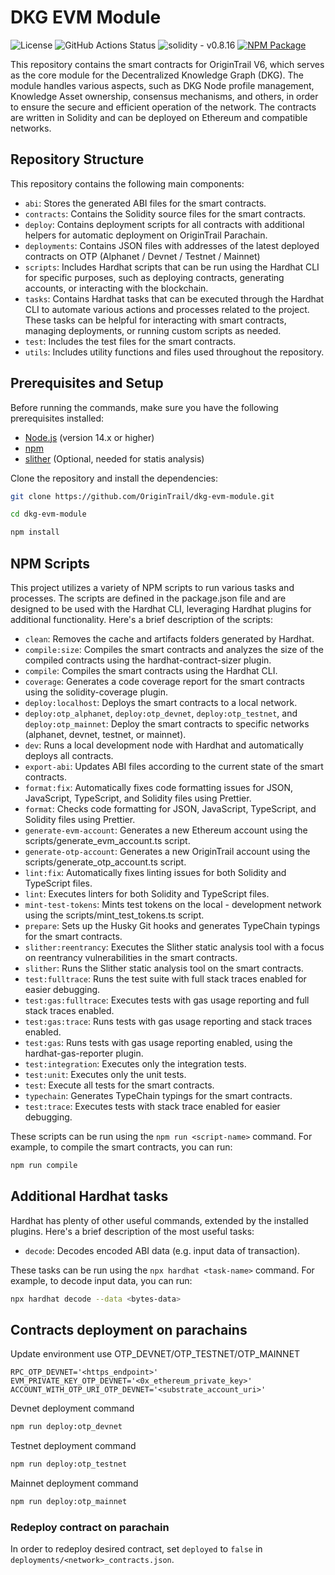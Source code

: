 # DKG EVM Module

![License](https://img.shields.io/github/license/OriginTrail/dkg-evm-module)
![GitHub Actions Status](https://img.shields.io/github/actions/workflow/status/OriginTrail/dkg-evm-module/checks.yml)
![solidity - v0.8.16](https://img.shields.io/badge/solidity-v0.8.16-07a7930e?logo=solidity)
[![NPM Package](https://img.shields.io/npm/v/dkg-evm-module)](https://www.npmjs.com/package/dkg-evm-module)

This repository contains the smart contracts for OriginTrail V6, which serves as the core module for the Decentralized Knowledge Graph (DKG). The module handles various aspects, such as DKG Node profile management, Knowledge Asset ownership, consensus mechanisms, and others, in order to ensure the secure and efficient operation of the network. The contracts are written in Solidity and can be deployed on Ethereum and compatible networks.

## Repository Structure

This repository contains the following main components:

- `abi`: Stores the generated ABI files for the smart contracts.
- `contracts`: Contains the Solidity source files for the smart contracts.
- `deploy`: Contains deployment scripts for all contracts with additional helpers for automatic deployment on OriginTrail Parachain.
- `deployments`: Contains JSON files with addresses of the latest deployed contracts on OTP (Alphanet / Devnet / Testnet / Mainnet)
- `scripts`: Includes Hardhat scripts that can be run using the Hardhat CLI for specific purposes, such as deploying contracts, generating accounts, or interacting with the blockchain.
- `tasks`: Contains Hardhat tasks that can be executed through the Hardhat CLI to automate various actions and processes related to the project. These tasks can be helpful for interacting with smart contracts, managing deployments, or running custom scripts as needed.
- `test`: Includes the test files for the smart contracts.
- `utils`: Includes utility functions and files used throughout the repository.

## Prerequisites and Setup

Before running the commands, make sure you have the following prerequisites installed:

- [Node.js](https://nodejs.org/) (version 14.x or higher)
- [npm](https://www.npmjs.com/)
- [slither](https://github.com/crytic/slither) (Optional, needed for statis analysis)

Clone the repository and install the dependencies:

```sh
git clone https://github.com/OriginTrail/dkg-evm-module.git

cd dkg-evm-module

npm install
```

## NPM Scripts
This project utilizes a variety of NPM scripts to run various tasks and processes. The scripts are defined in the package.json file and are designed to be used with the Hardhat CLI, leveraging Hardhat plugins for additional functionality. Here's a brief description of the scripts:

- `clean`: Removes the cache and artifacts folders generated by Hardhat.
- `compile:size`: Compiles the smart contracts and analyzes the size of the compiled contracts using the hardhat-contract-sizer plugin.
- `compile`: Compiles the smart contracts using the Hardhat CLI.
- `coverage`: Generates a code coverage report for the smart contracts using the solidity-coverage plugin.
- `deploy:localhost`: Deploys the smart contracts to a local network.
- `deploy:otp_alphanet`, `deploy:otp_devnet`, `deploy:otp_testnet`, and `deploy:otp_mainnet`: Deploy the smart contracts to specific networks (alphanet, devnet, testnet, or mainnet).
- `dev`: Runs a local development node with Hardhat and automatically deploys all contracts.
- `export-abi`: Updates ABI files according to the current state of the smart contracts.
- `format:fix`: Automatically fixes code formatting issues for JSON, JavaScript, TypeScript, and Solidity files using Prettier.
- `format`: Checks code formatting for JSON, JavaScript, TypeScript, and Solidity files using Prettier.
- `generate-evm-account`: Generates a new Ethereum account using the scripts/generate_evm_account.ts script.
- `generate-otp-account`: Generates a new OriginTrail account using the scripts/generate_otp_account.ts script.
- `lint:fix`: Automatically fixes linting issues for both Solidity and TypeScript files.
- `lint`: Executes linters for both Solidity and TypeScript files.
- `mint-test-tokens`: Mints test tokens on the local - development network using the scripts/mint_test_tokens.ts script.
- `prepare`: Sets up the Husky Git hooks and generates TypeChain typings for the smart contracts.
- `slither:reentrancy`: Executes the Slither static analysis tool with a focus on reentrancy vulnerabilities in the smart contracts.
- `slither`: Runs the Slither static analysis tool on the smart contracts.
- `test:fulltrace`: Runs the test suite with full stack traces enabled for easier debugging.
- `test:gas:fulltrace`: Executes tests with gas usage reporting and full stack traces enabled.
- `test:gas:trace`: Runs tests with gas usage reporting and stack traces enabled.
- `test:gas`: Runs tests with gas usage reporting enabled, using the hardhat-gas-reporter plugin.
- `test:integration`: Executes only the integration tests.
- `test:unit`: Executes only the unit tests.
- `test`: Execute all tests for the smart contracts.
- `typechain`: Generates TypeChain typings for the smart contracts.
- `test:trace`: Executes tests with stack trace enabled for easier debugging.

These scripts can be run using the `npm run <script-name>` command. For example, to compile the smart contracts, you can run:

```sh
npm run compile
```

## Additional Hardhat tasks
Hardhat has plenty of other useful commands, extended by the installed plugins. Here's a brief description of the most useful tasks:

- `decode`: Decodes encoded ABI data (e.g. input data of transaction).

These tasks can be run using the `npx hardhat <task-name>` command. For example, to decode input data, you can run:

```sh
npx hardhat decode --data <bytes-data>
```

## Contracts deployment on parachains

Update environment use OTP_DEVNET/OTP_TESTNET/OTP_MAINNET
```dotenv
RPC_OTP_DEVNET='<https_endpoint>'
EVM_PRIVATE_KEY_OTP_DEVNET='<0x_ethereum_private_key>'
ACCOUNT_WITH_OTP_URI_OTP_DEVNET='<substrate_account_uri>'
```

Devnet deployment command
```sh
npm run deploy:otp_devnet
```
Testnet deployment command
```sh
npm run deploy:otp_testnet
```
Mainnet deployment command
```sh
npm run deploy:otp_mainnet
```

### Redeploy contract on parachain

In order to redeploy desired contract, set `deployed` to `false` in `deployments/<network>_contracts.json`.
